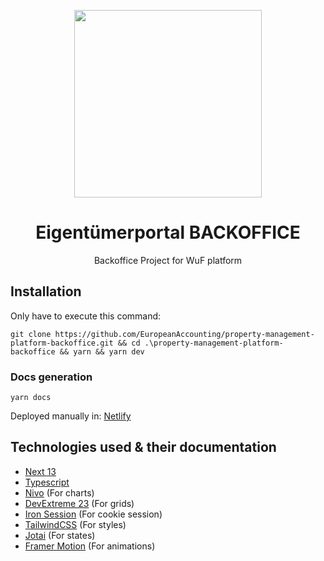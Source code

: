 <p align="center">
  <img width="300px" src="https://cdn.jsdelivr.net/gh/lisandroRocha/assets-cdn@main/Eigentumerportal/logos/Logo_WUF_cropped.png">
</p>

<h1 align="center">Eigentümerportal BACKOFFICE</h1>

<p align="center">Backoffice Project for WuF platform</p>

## Installation

Only have to execute this command:
```
git clone https://github.com/EuropeanAccounting/property-management-platform-backoffice.git && cd .\property-management-platform-backoffice && yarn && yarn dev
```

### Docs generation

```
yarn docs
```
Deployed manually in: [Netlify](https://app.netlify.com/sites/wuf-backoffice-docs/deploys)

## Technologies used & their documentation

 - [Next 13](https://nextjs.org/)
 - [Typescript](https://www.typescriptlang.org/)
 - [Nivo](https://nivo.rocks/) (For charts)
 - [DevExtreme 23](https://js.devexpress.com/Demos/WidgetsGallery/) (For grids)
 - [Iron Session](https://github.com/vvo/iron-session) (For cookie session)
 - [TailwindCSS](https://tailwindcss.com/) (For styles)
 - [Jotai](https://jotai.org/) (For states)
 - [Framer Motion](https://www.framer.com/motion/) (For animations)
